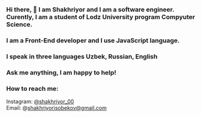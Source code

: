### Hi there, 👋 I am Shakhriyor and I am a software engineer.  Curently, I am a student of Lodz University program Compyuter Science.
### I am a Front-End developer and  I use JavaScript language. 
### I speak in three languages Uzbek, Russian, English
### Ask me anything, I am happy to help!
### How to reach me:

Instagram: [@shakhriyor_00](https://instagram.com/shakhriyor_00)
<br />
Email: @shakhriyorisobekov@gmail.com
